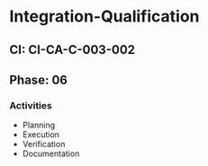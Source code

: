 # Integration-Qualification

## CI: CI-CA-C-003-002
## Phase: 06

### Activities
- Planning
- Execution
- Verification
- Documentation

